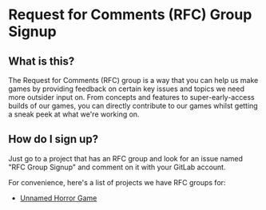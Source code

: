 # Request for Comments (RFC) Group Signup

## What is this?

The Request for Comments (RFC) group is a way that you can help us make games by providing feedback on certain key issues and topics we need more outsider input on. From concepts and features to super-early-access builds of our games, you can directly contribute to our games whilst getting a sneak peek at what we're working on.

## How do I sign up?

Just go to a project that has an RFC group and look for an issue named "RFC Group Signup" and comment on it with your GitLab account.

For convenience, here's a list of projects we have RFC groups for:

- [Unnamed Horror Game](https://gitlab.com/blue-bean-games/unnamed-horror-game/-/issues/9)
